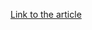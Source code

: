 [Link to the article](https://blog.trendmicro.com/trendlabs-security-intelligence/backdoor-carrying-emails-set-sights-on-russian-speakingbusinesses/)

